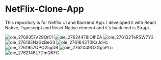 # NetFlix-Clone-App
This repository is for Netflix UI and Backend App.
I developed it with React Native, Typescript and React Native element
and it's back end is Strapi .



![oie_2769351V29QrC1](https://user-images.githubusercontent.com/83859644/151296138-25e93004-1c3e-43fb-8f30-b9213176c85f.jpg)
![oie_27624478IOIhEA](https://user-images.githubusercontent.com/83859644/151296140-988d1e52-e318-42d9-a425-0ca8b8b7cbe0.jpg)
![oie_276132TeRSW7Y2](https://user-images.githubusercontent.com/83859644/151296136-aafaf71e-760f-46d4-941c-ac8936b52739.jpg)
![oie_276183NzGzBeG3](https://user-images.githubusercontent.com/83859644/151297075-dba0ef35-4046-4e5f-a760-dea6fe5883f0.jpg)
![oie_2761643T0KzJcHc](https://user-images.githubusercontent.com/83859644/151297078-f93eda87-b826-489a-8104-9b6c1cfcb650.jpg)
![oie_2761957QPO25gDB](https://user-images.githubusercontent.com/83859644/151297079-7da32ad2-d1d1-4428-a39e-0101986e3639.jpg)
![oie_2762049GZGgoPLo](https://user-images.githubusercontent.com/83859644/151297081-82300570-73fd-426f-a699-e65772f27f0b.jpg)
![oie_2762146L7DmQKFC](https://user-images.githubusercontent.com/83859644/151297083-e5e0662c-ff14-4426-811c-22294eab7833.jpg)
